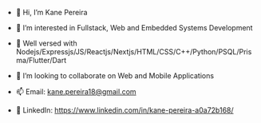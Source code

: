 - 👋 Hi, I’m Kane Pereira
- 👀 I’m interested in Fullstack, Web and Embedded Systems Development

- 🌱 Well versed with Nodejs/Expressjs/JS/Reactjs/Nextjs/HTML/CSS/C++/Python/PSQL/Prisma/Flutter/Dart
- 💞️ I’m looking to collaborate on Web and Mobile Applications

- 📫 Email: kane.pereira18@gmail.com
- 🌟 LinkedIn: https://www.linkedin.com/in/kane-pereira-a0a72b168/

<!---
S0han/S0han is a ✨ special ✨ repository because its `README.md` (this file) appears on your GitHub profile.
You can click the Preview link to take a look at your changes.
--->

